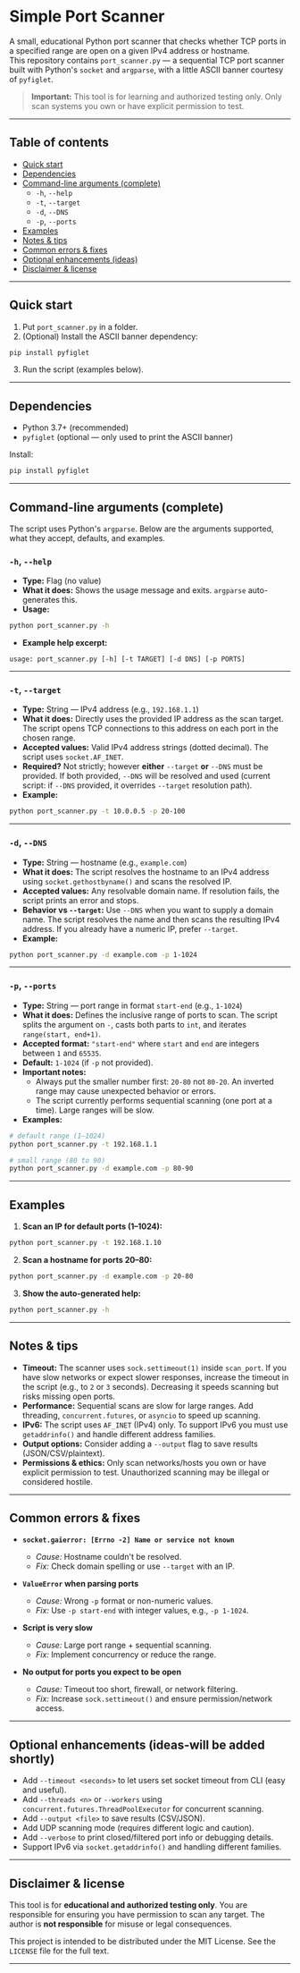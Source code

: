 # Simple Port Scanner

A small, educational Python port scanner that checks whether TCP ports in a specified range are open on a given IPv4 address or hostname.  
This repository contains `port_scanner.py` — a sequential TCP port scanner built with Python's `socket` and `argparse`, with a little ASCII banner courtesy of `pyfiglet`.

> **Important:** This tool is for learning and authorized testing only. Only scan systems you own or have explicit permission to test.

---

## Table of contents
- [Quick start](#quick-start)  
- [Dependencies](#dependencies)  
- [Command-line arguments (complete)](#command-line-arguments-complete)  
  - `-h`, `--help`  
  - `-t`, `--target`  
  - `-d`, `--DNS`  
  - `-p`, `--ports`  
- [Examples](#examples)  
- [Notes & tips](#notes--tips)  
- [Common errors & fixes](#common-errors--fixes)  
- [Optional enhancements (ideas)](#optional-enhancements-ideas)  
- [Disclaimer & license](#disclaimer--license)

---

## Quick start
1. Put `port_scanner.py` in a folder.  
2. (Optional) Install the ASCII banner dependency:
```bash
pip install pyfiglet
```
3. Run the script (examples below).

---

## Dependencies
- Python 3.7+ (recommended)  
- `pyfiglet` (optional — only used to print the ASCII banner)

Install:
```bash
pip install pyfiglet
```

---

## Command-line arguments (complete)

The script uses Python's `argparse`. Below are the arguments supported, what they accept, defaults, and examples.

### `-h`, `--help`
- **Type:** Flag (no value)  
- **What it does:** Shows the usage message and exits. `argparse` auto-generates this.
- **Usage:**
```bash
python port_scanner.py -h
```
- **Example help excerpt:**
```
usage: port_scanner.py [-h] [-t TARGET] [-d DNS] [-p PORTS]
```

---

### `-t`, `--target`
- **Type:** String — IPv4 address (e.g., `192.168.1.1`)  
- **What it does:** Directly uses the provided IP address as the scan target. The script opens TCP connections to this address on each port in the chosen range.
- **Accepted values:** Valid IPv4 address strings (dotted decimal). The script uses `socket.AF_INET`.
- **Required?** Not strictly; however **either** `--target` **or** `--DNS` must be provided. If both provided, `--DNS` will be resolved and used (current script: if `--DNS` provided, it overrides `--target` resolution path).
- **Example:**
```bash
python port_scanner.py -t 10.0.0.5 -p 20-100
```

---

### `-d`, `--DNS`
- **Type:** String — hostname (e.g., `example.com`)  
- **What it does:** The script resolves the hostname to an IPv4 address using `socket.gethostbyname()` and scans the resolved IP.
- **Accepted values:** Any resolvable domain name. If resolution fails, the script prints an error and stops.
- **Behavior vs `--target`:** Use `--DNS` when you want to supply a domain name. The script resolves the name and then scans the resulting IPv4 address. If you already have a numeric IP, prefer `--target`.
- **Example:**
```bash
python port_scanner.py -d example.com -p 1-1024
```

---

### `-p`, `--ports`
- **Type:** String — port range in format `start-end` (e.g., `1-1024`)  
- **What it does:** Defines the inclusive range of ports to scan. The script splits the argument on `-`, casts both parts to `int`, and iterates `range(start, end+1)`.
- **Accepted format:** `"start-end"` where `start` and `end` are integers between `1` and `65535`.
- **Default:** `1-1024` (if `-p` not provided).
- **Important notes:**
  - Always put the smaller number first: `20-80` not `80-20`. An inverted range may cause unexpected behavior or errors.
  - The script currently performs sequential scanning (one port at a time). Large ranges will be slow.
- **Examples:**
```bash
# default range (1–1024)
python port_scanner.py -t 192.168.1.1

# small range (80 to 90)
python port_scanner.py -d example.com -p 80-90
```

---

## Examples

1. **Scan an IP for default ports (1–1024):**
```bash
python port_scanner.py -t 192.168.1.10
```

2. **Scan a hostname for ports 20–80:**
```bash
python port_scanner.py -d example.com -p 20-80
```

3. **Show the auto-generated help:**
```bash
python port_scanner.py -h
```

---

## Notes & tips
- **Timeout:** The scanner uses `sock.settimeout(1)` inside `scan_port`. If you have slow networks or expect slower responses, increase the timeout in the script (e.g., to `2` or `3` seconds). Decreasing it speeds scanning but risks missing open ports.
- **Performance:** Sequential scans are slow for large ranges. Add threading, `concurrent.futures`, or `asyncio` to speed up scanning.
- **IPv6:** The script uses `AF_INET` (IPv4) only. To support IPv6 you must use `getaddrinfo()` and handle different address families.
- **Output options:** Consider adding a `--output` flag to save results (JSON/CSV/plaintext).
- **Permissions & ethics:** Only scan networks/hosts you own or have explicit permission to test. Unauthorized scanning may be illegal or considered hostile.

---

## Common errors & fixes

- **`socket.gaierror: [Errno -2] Name or service not known`**
  - *Cause:* Hostname couldn't be resolved.
  - *Fix:* Check domain spelling or use `--target` with an IP.

- **`ValueError` when parsing ports**
  - *Cause:* Wrong `-p` format or non-numeric values.
  - *Fix:* Use `-p start-end` with integer values, e.g., `-p 1-1024`.

- **Script is very slow**
  - *Cause:* Large port range + sequential scanning.
  - *Fix:* Implement concurrency or reduce the range.

- **No output for ports you expect to be open**
  - *Cause:* Timeout too short, firewall, or network filtering.
  - *Fix:* Increase `sock.settimeout()` and ensure permission/network access.

---

## Optional enhancements (ideas-will be added shortly)
- Add `--timeout <seconds>` to let users set socket timeout from CLI (easy and useful).
- Add `--threads <n>` or `--workers` using `concurrent.futures.ThreadPoolExecutor` for concurrent scanning.
- Add `--output <file>` to save results (CSV/JSON).
- Add UDP scanning mode (requires different logic and caution).
- Add `--verbose` to print closed/filtered port info or debugging details.
- Support IPv6 via `socket.getaddrinfo()` and handling different families.
  
---

## Disclaimer & license
This tool is for **educational and authorized testing only**. You are responsible for ensuring you have permission to scan any target. The author is **not responsible** for misuse or legal consequences.

This project is intended to be distributed under the MIT License. See the `LICENSE` file for the full text.

---

